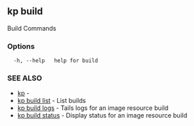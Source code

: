 ## kp build

Build Commands

### Options

```
  -h, --help   help for build
```

### SEE ALSO

* [kp](kp.md)	 - 
* [kp build list](kp_build_list.md)	 - List builds
* [kp build logs](kp_build_logs.md)	 - Tails logs for an image resource build
* [kp build status](kp_build_status.md)	 - Display status for an image resource build

